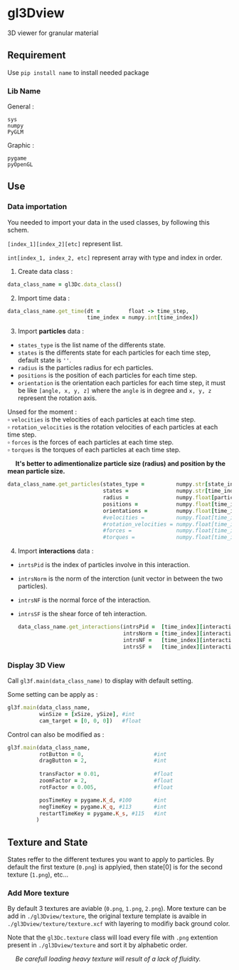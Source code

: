 # gl3Dview
3D viewer for granular material

## Requirement

Use ```pip install name``` to install needed package

### Lib Name

General :

```
sys
numpy
PyGLM
```

Graphic :

```
pygame
pyOpenGL
```

## Use

### Data importation
You needed to import your data in the used classes, by following this schem. 

`[index_1][index_2][etc]` represent list.

`int[index_1, index_2, etc]` represent array with type and index in order.


1. Create data class :

  ```ruby
  data_class_name = gl3Dc.data_class()
  ```

2. Import time data :
  ```ruby
  data_class_name.get_time(dt =         float -> time_step,    
                           time_index = numpy.int[time_index])
  ```
   
3. Import **particles** data :

+ `states_type` is the list name of the differents state.
+ `states` is the differents state for each particles for each time step, default state is `''`.
+ `radius` is the particles radius for ech particles.
+ `positions` is the position of each particles for each time step.
+ `orientation` is the orientation each particles for each time step, it must be like `[angle, x, y, z]` where the `angle` is in degree and `x, y, z` represent the rotation axis.

Unsed for the moment :  <br />
   ▫️ `velocities` is the velocities of each particles at each time step.  <br />
   ▫️ `rotation_velocities` is the rotation velocities of each particles at each time step. <br />
   ▫️ `forces` is the forces of each particles at each time step. <br />
   ▫️ `torques` is the torques of each particles at each time step. <br />

  
&emsp; **It's better to adimentionalize particle size (radius) and position by the mean particle size.**
   
  ```ruby
  data_class_name.get_particles(states_type =          numpy.str[state_index],
                                states =               numpy.str[time_index, particle_index],
                                radius =               numpy.float[particle_index],
                                positions =            numpy.float[time_index, particle_index, coord_index],
                                orientations =         numpy.float[time_index, particle_index, angle:axis_coord_index],
                                #velocities =          numpy.float[time_index, particle_index, coord_index],
                                #rotation_velocities = numpy.float[time_index, particle_index, coord_index],
                                #forces =              numpy.float[time_index, particle_index, coord_index],
                                #torques =             numpy.float[time_index, particle_index, coord_index])
  ```

4. Import **interactions** data :

+ `inrtsPid` is the index of particles involve in this interaction.
+ `intrsNorm` is the norm of the interction (unit vector in between the two particles).
+ `intrsNF` is the normal force of the interaction.
+ `intrsSF` is the shear force of teh interaction.

  
  ```ruby
  data_class_name.get_interactions(intrsPid =  [time_index][interactions_index] -> numpy.int[p1_index, p2_index],
                                   intrsNorm = [time_index][interactions_index] -> numpy.float[coord_index],
                                   intrsNF =   [time_index][interactions_index] -> numpy.float[coord_index],
                                   intrsSF =   [time_index][interactions_index] -> numpy.float[coord_index],)
  ```

### Display 3D View

Call ```gl3f.main(data_class_name)``` to display with default setting.

Some setting can be apply as :
```ruby
gl3f.main(data_class_name,
          winSize = [xSize, ySize], #int
          cam_target = [0, 0, 0])   #float
```

Control can also be modified as :
```ruby
gl3f.main(data_class_name,
          rotButton = 0,                      #int
          dragButton = 2,                     #int
         
          transFactor = 0.01,                 #float
          zoomFactor = 2,                     #float
          rotFactor = 0.005,                  #float

          posTimeKey = pygame.K_d, #100       #int
          negTimeKey = pygame.K_q, #113       #int
          restartTimeKey = pygame.K_s, #115   #int
         )
```
## Texture and State

States reffer to the different textures you want to apply to particles. By default the first texture (`0.png`) is applyied, then state[0] is for the second texture (`1.png`), etc... 

### Add More texture

By default 3 textures are aviable (`0.png`, `1.png`, `2.png`). More texture can be add in ```./gl3Dview/texture```, the original texture template is avaible in ```./gl3Dview/texture/texture.xcf``` with layering to modifiy back ground color.

Note that the ```gl3Dc.texture``` class will load every file with ```.png``` extention present in ```./gl3Dview/texture``` and sort it by alphabetic order.

&emsp; *Be carefull loading heavy texture will result of a lack of fluidity.*



